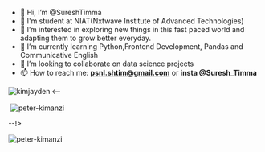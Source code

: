 - 👋 Hi, I’m @SureshTimma
- 🏫 I'm student at NIAT(Nxtwave Institute of Advanced Technologies)
- 👀 I’m interested in exploring new things in this fast paced world and adapting them to grow better everyday.
- 🌱 I’m currently learning Python,Frontend Development, Pandas and Communicative English
- 💞️ I’m looking to collaborate on data science projects
- 📫 How to reach me: **psnl.shtim@gmail.com** or **insta @Suresh_Timma**


<p><img align="left" src="https://github-readme-stats.vercel.app/api/top-langs?username=SureshTimma&show_icons=true&locale=en&layout=compact" alt="kimjayden" /></p>

<-- <p>&nbsp;<img align="center" src="https://github-readme-stats.vercel.app/api?username=SureshTimma&show_icons=true&locale=en" alt="peter-kimanzi" /></p> --!>

<p><img align="center" src="https://github-readme-streak-stats.herokuapp.com/?user=SureshTimma&" alt="peter-kimanzi" /></p>
